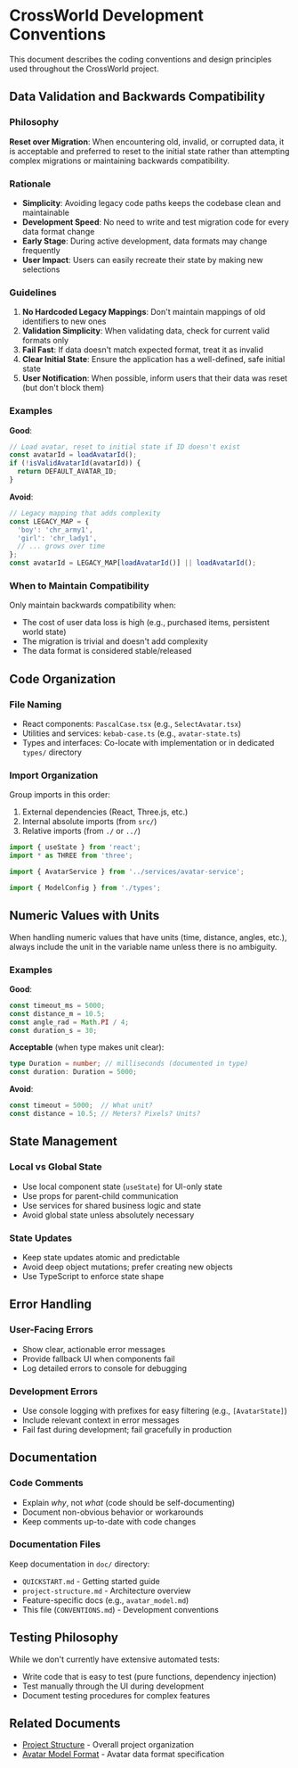 # CrossWorld Development Conventions

This document describes the coding conventions and design principles used throughout the CrossWorld project.

## Data Validation and Backwards Compatibility

### Philosophy

**Reset over Migration**: When encountering old, invalid, or corrupted data, it is acceptable and preferred to reset to the initial state rather than attempting complex migrations or maintaining backwards compatibility.

### Rationale

- **Simplicity**: Avoiding legacy code paths keeps the codebase clean and maintainable
- **Development Speed**: No need to write and test migration code for every data format change
- **Early Stage**: During active development, data formats may change frequently
- **User Impact**: Users can easily recreate their state by making new selections

### Guidelines

1. **No Hardcoded Legacy Mappings**: Don't maintain mappings of old identifiers to new ones
2. **Validation Simplicity**: When validating data, check for current valid formats only
3. **Fail Fast**: If data doesn't match expected format, treat it as invalid
4. **Clear Initial State**: Ensure the application has a well-defined, safe initial state
5. **User Notification**: When possible, inform users that their data was reset (but don't block them)

### Examples

**Good**:
```typescript
// Load avatar, reset to initial state if ID doesn't exist
const avatarId = loadAvatarId();
if (!isValidAvatarId(avatarId)) {
  return DEFAULT_AVATAR_ID;
}
```

**Avoid**:
```typescript
// Legacy mapping that adds complexity
const LEGACY_MAP = {
  'boy': 'chr_army1',
  'girl': 'chr_lady1',
  // ... grows over time
};
const avatarId = LEGACY_MAP[loadAvatarId()] || loadAvatarId();
```

### When to Maintain Compatibility

Only maintain backwards compatibility when:
- The cost of user data loss is high (e.g., purchased items, persistent world state)
- The migration is trivial and doesn't add complexity
- The data format is considered stable/released

## Code Organization

### File Naming

- React components: `PascalCase.tsx` (e.g., `SelectAvatar.tsx`)
- Utilities and services: `kebab-case.ts` (e.g., `avatar-state.ts`)
- Types and interfaces: Co-locate with implementation or in dedicated `types/` directory

### Import Organization

Group imports in this order:
1. External dependencies (React, Three.js, etc.)
2. Internal absolute imports (from `src/`)
3. Relative imports (from `./` or `../`)

```typescript
import { useState } from 'react';
import * as THREE from 'three';

import { AvatarService } from '../services/avatar-service';

import { ModelConfig } from './types';
```

## Numeric Values with Units

When handling numeric values that have units (time, distance, angles, etc.), always include the unit in the variable name unless there is no ambiguity.

### Examples

**Good**:
```typescript
const timeout_ms = 5000;
const distance_m = 10.5;
const angle_rad = Math.PI / 4;
const duration_s = 30;
```

**Acceptable** (when type makes unit clear):
```typescript
type Duration = number; // milliseconds (documented in type)
const duration: Duration = 5000;
```

**Avoid**:
```typescript
const timeout = 5000;  // What unit?
const distance = 10.5; // Meters? Pixels? Units?
```

## State Management

### Local vs Global State

- Use local component state (`useState`) for UI-only state
- Use props for parent-child communication
- Use services for shared business logic and state
- Avoid global state unless absolutely necessary

### State Updates

- Keep state updates atomic and predictable
- Avoid deep object mutations; prefer creating new objects
- Use TypeScript to enforce state shape

## Error Handling

### User-Facing Errors

- Show clear, actionable error messages
- Provide fallback UI when components fail
- Log detailed errors to console for debugging

### Development Errors

- Use console logging with prefixes for easy filtering (e.g., `[AvatarState]`)
- Include relevant context in error messages
- Fail fast during development; fail gracefully in production

## Documentation

### Code Comments

- Explain *why*, not *what* (code should be self-documenting)
- Document non-obvious behavior or workarounds
- Keep comments up-to-date with code changes

### Documentation Files

Keep documentation in `doc/` directory:
- `QUICKSTART.md` - Getting started guide
- `project-structure.md` - Architecture overview
- Feature-specific docs (e.g., `avatar_model.md`)
- This file (`CONVENTIONS.md`) - Development conventions

## Testing Philosophy

While we don't currently have extensive automated tests:
- Write code that is easy to test (pure functions, dependency injection)
- Test manually through the UI during development
- Document testing procedures for complex features

## Related Documents

- [Project Structure](./project-structure.md) - Overall project organization
- [Avatar Model Format](./avatar_model.md) - Avatar data format specification
